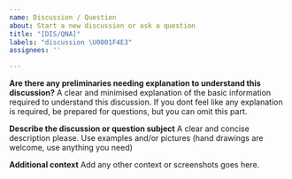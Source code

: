 ```yaml
---
name: Discussion / Question
about: Start a new discussion or ask a question
title: "[DIS/QNA]"
labels: "discussion \U0001F4E3"
assignees: ''

---
```


**Are there any preliminaries needing explanation to understand this discussion?**
A clear and minimised explanation of the basic information required to understand this discussion. If you dont feel like any explanation is required, be prepared for questions, but you can omit this part.

**Describe the discussion or question subject**
A clear and concise description please. Use examples and/or pictures (hand drawings are welcome, use anything you need)

**Additional context**
Add any other context or screenshots goes here.
